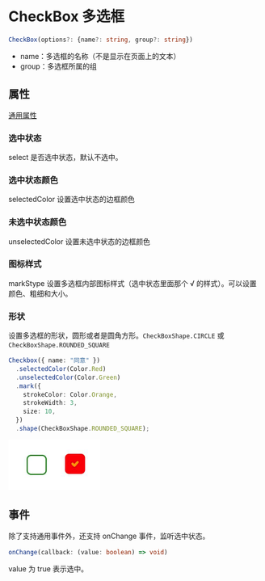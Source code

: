 # CheckBox 多选框

```ts
CheckBox(options?: {name?: string, group?: string})
```

- name：多选框的名称（不是显示在页面上的文本）
- group：多选框所属的组

## 属性

[通用属性](./通用属性.md)

### 选中状态

select 是否选中状态，默认不选中。

### 选中状态颜色

selectedColor 设置选中状态的边框颜色

### 未选中状态颜色

unselectedColor 设置未选中状态的边框颜色

### 图标样式

markStype 设置多选框内部图标样式（选中状态里面那个 √ 的样式）。可以设置颜色、粗细和大小。

### 形状

设置多选框的形状，圆形或者是圆角方形。`CheckBoxShape.CIRCLE` 或 `CheckBoxShape.ROUNDED_SQUARE`

```ts
Checkbox({ name: "同意" })
  .selectedColor(Color.Red)
  .unselectedColor(Color.Green)
  .mark({
    strokeColor: Color.Orange,
    strokeWidth: 3,
    size: 10,
  })
  .shape(CheckBoxShape.ROUNDED_SQUARE);
```

![alt text](../images/checkbox_prop.png)

## 事件

除了支持通用事件外，还支持 onChange 事件，监听选中状态。

```ts
onChange(callback: (value: boolean) => void)
```

value 为 true 表示选中。
